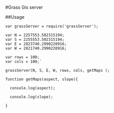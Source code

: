 #Grass Gis server

##Usage

    var grassServer = require('grassServer');
    
    var N = 2257553.502315194;
    var S = 2255553.502315194;
    var E = 2823740.2990220916;
    var W = 2821740.2990220916;
    
    var rows = 100;
    var cols = 100;`
    
    grassServer(N, S, E, W, rows, cols, getMaps );
    
    function getMaps(aspect, slope){
    
      console.log(aspect);
    
      console.log(slope);
    
    }

